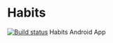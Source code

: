 # Habits
[![Build status](https://build.appcenter.ms/v0.1/apps/e6e07779-aeb2-4a50-ba44-d3e6831d4bdb/branches/master/badge)](https://appcenter.ms)
Habits Android App
